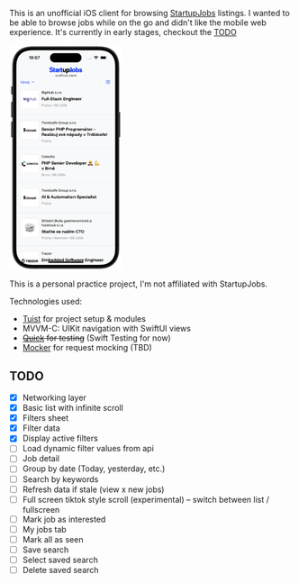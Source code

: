 This is an unofficial iOS client for browsing [StartupJobs](https://www.startupjobs.cz/) listings. I wanted to be able to browse jobs while on the go and didn't like the mobile web experience. It's currently in early stages, checkout the [TODO](#wip-todo-list)

<img src="Screenshot.png" alt="App Screenshot" width="200"/>

This is a personal practice project, I'm not affiliated with StartupJobs.

Technologies used:
- [Tuist](https://tuist.dev/) for project setup & modules
- MVVM-C: UIKit navigation with SwiftUI views
- ~~[Quick](https://github.com/Quick/Quick) for testing~~ (Swift Testing for now)
- [Mocker](https://github.com/WeTransfer/Mocker) for request mocking (TBD)

## TODO
- [x]  Networking layer
- [x]  Basic list with infinite scroll
- [x]  Filters sheet
- [x]  Filter data
- [x]  Display active filters
- [ ]  Load dynamic filter values from api
- [ ]  Job detail
- [ ]  Group by date (Today, yesterday, etc.)
- [ ]  Search by keywords
- [ ]  Refresh data if stale (view x new jobs)
- [ ]  Full screen tiktok style scroll (experimental) – switch between list / fullscreen
- [ ]  Mark job as interested
- [ ]  My jobs tab
- [ ]  Mark all as seen
- [ ]  Save search
- [ ]  Select saved search
- [ ]  Delete saved search